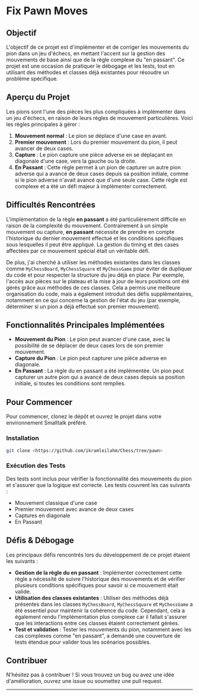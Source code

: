 # Fix Pawn Moves

## Objectif
L'objectif de ce projet est d'implémenter et de corriger les mouvements du pion dans un jeu d'échecs, en mettant l'accent sur la gestion des mouvements de base ainsi que de la règle complexe du "en passant". Ce projet est une occasion de pratiquer le débogage et les tests, tout en utilisant des méthodes et classes déjà existantes pour résoudre un problème spécifique.

## Aperçu du Projet
Les pions sont l'une des pièces les plus compliquées à implémenter dans un jeu d'échecs, en raison de leurs règles de mouvement particulières. Voici les règles principales à gérer :
1. **Mouvement normal** : Le pion se déplace d'une case en avant.
2. **Premier mouvement** : Lors du premier mouvement du pion, il peut avancer de deux cases.
3. **Capture** : Le pion capture une pièce adverse en se déplaçant en diagonale d'une case, vers la gauche ou la droite.
4. **En Passant** : Cette règle permet à un pion de capturer un autre pion adverse qui a avancé de deux cases depuis sa position initiale, comme si le pion adverse n'avait avancé que d'une seule case. Cette règle est complexe et a été un défi majeur à implémenter correctement.

## Difficultés Rencontrées
L'implémentation de la règle **en passant** a été particulièrement difficile en raison de la complexité du mouvement. Contrairement à un simple mouvement ou capture, **en passant** nécessite de prendre en compte l'historique du dernier mouvement effectué et les conditions spécifiques sous lesquelles il peut être appliqué. La gestion du timing et des cases affectées par ce mouvement spécial était un véritable défi.

De plus, j'ai cherché à utiliser les méthodes existantes dans les classes comme `MyChessBoard`, `MyChessSquare` et `MyChessGame` pour éviter de dupliquer du code et pour respecter la structure du jeu déjà en place. Par exemple, l'accès aux pièces sur le plateau et la mise à jour de leurs positions ont été gérés grâce aux méthodes de ces classes. Cela a permis une meilleure organisation du code, mais a également introduit des défis supplémentaires, notamment en ce qui concerne la gestion de l'état du jeu (par exemple, déterminer si un pion a déjà effectué son premier mouvement).

## Fonctionnalités Principales Implémentées
- **Mouvement du Pion** : Le pion peut avancer d'une case, avec la possibilité de se déplacer de deux cases lors de son premier mouvement.
- **Capture du Pion** : Le pion peut capturer une pièce adverse en diagonale.
- **En Passant** : La règle du en passant a été implémentée. Un pion peut capturer un autre pion qui a avancé de deux cases depuis sa position initiale, si toutes les conditions sont remplies.

## Pour Commencer
Pour commencer, clonez le dépôt et ouvrez le projet dans votre environnement Smalltalk préféré.

### Installation
```bash
git clone <https://github.com/ikramleilahm/Chess/tree/pawn>
```

### Exécution des Tests
Des tests sont inclus pour vérifier la fonctionnalité des mouvements du pion et s'assurer que la logique est correcte. Les tests couvrent les cas suivants :
- Mouvement classique d'une case
- Premier mouvement avec avance de deux cases
- Captures en diagonale
- En Passant

## Défis & Débogage
Les principaux défis rencontrés lors du développement de ce projet étaient les suivants :
- **Gestion de la règle du en passant** : Implémenter correctement cette règle a nécessité de suivre l'historique des mouvements et de vérifier plusieurs conditions spécifiques pour savoir si ce mouvement était valide.
- **Utilisation des classes existantes** : Utiliser des méthodes déjà présentes dans les classes `MyChessBoard`, `MyChessSquare` et `MyChessGame` a été essentiel pour maintenir la cohérence du code. Cependant, cela a également rendu l'implémentation plus complexe car il fallait s'assurer que les interactions entre ces classes étaient correctement gérées.
- **Test et validation** : Tester les mouvements du pion, notamment avec les cas complexes comme "en passant", a demandé une couverture de tests étendue pour valider tous les scénarios possibles.

## Contribuer
N'hésitez pas à contribuer ! Si vous trouvez un bug ou avez une idée d'amélioration, ouvrez une issue ou soumettez une pull request.

---
